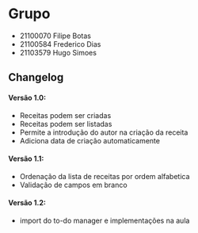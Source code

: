 # Grupo
- 21100070 Filipe Botas
- 21100584 Frederico Dias
- 21103579 Hugo Simoes
 
## Changelog
#### Versão 1.0:
- Receitas podem ser criadas
- Receitas podem ser listadas
- Permite a introdução do autor na criação da receita
- Adiciona data de criação automaticamente

#### Versão 1.1:
- Ordenação da lista de receitas por ordem alfabetica
- Validação de campos em branco

#### Versão 1.2:
- import do to-do manager e implementações na aula
